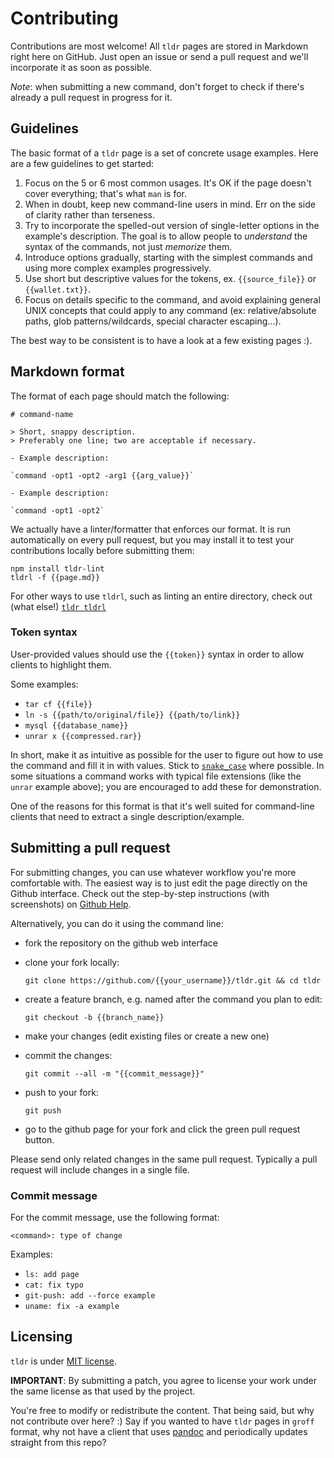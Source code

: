 # Contributing

Contributions are most welcome! All `tldr` pages are stored in Markdown right here on GitHub. Just open an issue or send a pull request and we'll incorporate it as soon as possible.

*Note*: when submitting a new command, don't forget to check if there's already a pull request in progress for it.

## Guidelines

The basic format of a `tldr` page is a set of concrete usage examples.
Here are a few guidelines to get started:

1. Focus on the 5 or 6 most common usages. It's OK if the page doesn't cover everything; that's what `man` is for.
2. When in doubt, keep new command-line users in mind. Err on the side of clarity rather than terseness.
3. Try to incorporate the spelled-out version of single-letter options in the example's description. The goal is to allow people to *understand* the syntax of the commands, not just *memorize* them.
4. Introduce options gradually, starting with the simplest commands and using more complex examples progressively.
5. Use short but descriptive values for the tokens, ex. `{{source_file}}` or `{{wallet.txt}}`.
6. Focus on details specific to the command, and avoid explaining general UNIX concepts that could apply to any command (ex: relative/absolute paths, glob patterns/wildcards, special character escaping...).

The best way to be consistent is to have a look at a few existing pages :).

## Markdown format

The format of each page should match the following:

```
# command-name

> Short, snappy description.
> Preferably one line; two are acceptable if necessary.

- Example description:

`command -opt1 -opt2 -arg1 {{arg_value}}`

- Example description:

`command -opt1 -opt2`
```

We actually have a linter/formatter that enforces our format.
It is run automatically on every pull request,
but you may install it to test your contributions locally before submitting them:

```
npm install tldr-lint
tldrl -f {{page.md}}
```

For other ways to use `tldrl`, such as linting an entire directory, check out (what else!)
[`tldr tldrl`](https://github.com/tldr-pages/tldr/blob/master/pages/common/tldrl.md)

### Token syntax
User-provided values should use the `{{token}}` syntax in order to allow clients
to highlight them. 

Some examples: 
- `tar cf {{file}}`
- `ln -s {{path/to/original/file}} {{path/to/link}}`
- `mysql {{database_name}}`
- `unrar x {{compressed.rar}}`

In short, make it as intuitive as possible for the user to figure out
how to use the command and fill it in with values.
Stick to [`snake_case`](https://en.wikipedia.org/wiki/Snake_case) where possible.
In some situations a command works with typical file extensions
(like the `unrar` example above); you are encouraged to add these for demonstration.

One of the reasons for this format is that it's well suited for command-line
clients that need to extract a single description/example.

## Submitting a pull request

For submitting changes, you can use whatever workflow you're more comfortable with.
The easiest way is to just edit the page directly on the Github interface.
Check out the step-by-step instructions (with screenshots) on
[Github Help](https://help.github.com/articles/editing-files-in-another-user-s-repository/).

Alternatively, you can do it using the command line:

- fork the repository on the github web interface

- clone your fork locally:

    `git clone https://github.com/{{your_username}}/tldr.git && cd tldr`

- create a feature branch, e.g. named after the command you plan to edit:

    `git checkout -b {{branch_name}}`

- make your changes (edit existing files or create a new one)

- commit the changes:

    `git commit --all -m "{{commit_message}}"`
    
- push to your fork:

    `git push`
    
- go to the github page for your fork and click the green pull request button.

Please send only related changes in the same pull request.
Typically a pull request will include changes in a single file.

### Commit message

For the commit message, use the following format:

    <command>: type of change

Examples:
  - `ls: add page`
  - `cat: fix typo`
  - `git-push: add --force example`
  - `uname: fix -a example`

## Licensing

`tldr` is under [MIT license](https://github.com/tldr-pages/tldr/blob/master/LICENSE.md).

**IMPORTANT**: By submitting a patch, you agree to license your work under the
same license as that used by the project.

You're free to modify or redistribute the content. That being said, but why not contribute over here? :) Say if you wanted to have `tldr` pages in `groff` format, why not have a client that uses [pandoc](http://johnmacfarlane.net/pandoc/) and periodically updates straight from this repo?
